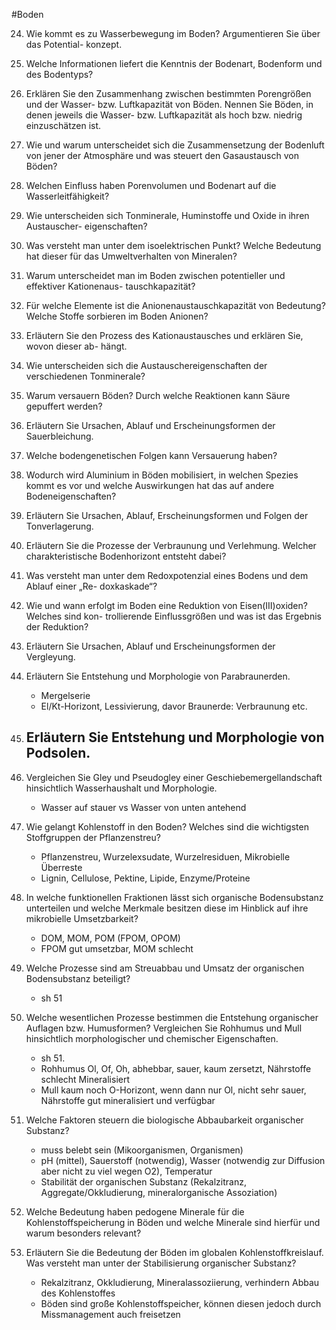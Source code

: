 #Boden 

24. Wie kommt es zu Wasserbewegung im Boden? Argumentieren Sie über das Potential-
konzept.
25. Welche Informationen liefert die Kenntnis der Bodenart, Bodenform und des Bodentyps?
26. Erklären Sie den Zusammenhang zwischen bestimmten Porengrößen und der Wasser-
bzw. Luftkapazität von Böden. Nennen Sie Böden, in denen jeweils die Wasser- bzw.
Luftkapazität als hoch bzw. niedrig einzuschätzen ist.
27. Wie und warum unterscheidet sich die Zusammensetzung der Bodenluft von jener der
Atmosphäre und was steuert den Gasaustausch von Böden?
28. Welchen Einfluss haben Porenvolumen und Bodenart auf die Wasserleitfähigkeit?
29. Wie unterscheiden sich Tonminerale, Huminstoffe und Oxide in ihren Austauscher-
eigenschaften?
30. Was versteht man unter dem isoelektrischen Punkt? Welche Bedeutung hat dieser für
das Umweltverhalten von Mineralen?
31. Warum unterscheidet man im Boden zwischen potentieller und effektiver Kationenaus-
tauschkapazität?
32. Für welche Elemente ist die Anionenaustauschkapazität von Bedeutung? Welche Stoffe
sorbieren im Boden Anionen?
33. Erläutern Sie den Prozess des Kationaustausches und erklären Sie, wovon dieser ab-
hängt.
34. Wie unterscheiden sich die Austauschereigenschaften der verschiedenen Tonminerale?
35. Warum versauern Böden? Durch welche Reaktionen kann Säure gepuffert werden?
36. Erläutern Sie Ursachen, Ablauf und Erscheinungsformen der Sauerbleichung.
37. Welche bodengenetischen Folgen kann Versauerung haben?
38. Wodurch wird Aluminium in Böden mobilisiert, in welchen Spezies kommt es vor und
welche Auswirkungen hat das auf andere Bodeneigenschaften?
39. Erläutern Sie Ursachen, Ablauf, Erscheinungsformen und Folgen der Tonverlagerung.
40. Erläutern Sie die Prozesse der Verbraunung und Verlehmung. Welcher charakteristische
Bodenhorizont entsteht dabei?
41. Was versteht man unter dem Redoxpotenzial eines Bodens und dem Ablauf einer „Re-
doxkaskade“?
42. Wie und wann erfolgt im Boden eine Reduktion von Eisen(III)oxiden? Welches sind kon-
trollierende Einflussgrößen und was ist das Ergebnis der Reduktion?
43. Erläutern Sie Ursachen, Ablauf und Erscheinungsformen der Vergleyung.

44. Erläutern Sie Entstehung und Morphologie von Parabraunerden.
	- Mergelserie
	- El/Kt-Horizont, Lessivierung, davor Braunerde: Verbraunung etc.
45. Erläutern Sie Entstehung und Morphologie von Podsolen.
	- 
46. Vergleichen Sie Gley und Pseudogley einer Geschiebemergellandschaft hinsichtlich
Wasserhaushalt und Morphologie.
	- Wasser auf stauer vs Wasser von unten antehend
47. Wie gelangt Kohlenstoff in den Boden? Welches sind die wichtigsten Stoffgruppen der
Pflanzenstreu?
	- Pflanzenstreu, Wurzelexsudate, Wurzelresiduen, Mikrobielle Überreste 
	- Lignin, Cellulose, Pektine, Lipide, Enzyme/Proteine
48. In welche funktionellen Fraktionen lässt sich organische Bodensubstanz unterteilen und
welche Merkmale besitzen diese im Hinblick auf ihre mikrobielle Umsetzbarkeit?
	- DOM, MOM, POM (FPOM, OPOM)
	- FPOM gut umsetzbar, MOM schlecht
49. Welche Prozesse sind am Streuabbau und Umsatz der organischen Bodensubstanz
beteiligt?
	- sh 51
50. Welche wesentlichen Prozesse bestimmen die Entstehung organischer Auflagen bzw.
Humusformen? Vergleichen Sie Rohhumus und Mull hinsichtlich morphologischer und
chemischer Eigenschaften.
	- sh 51.
	- Rohhumus Ol, Of, Oh, abhebbar, sauer, kaum zersetzt, Nährstoffe schlecht Mineralisiert
	- Mull kaum noch O-Horizont, wenn dann nur Ol, nicht sehr sauer, Nährstoffe gut mineralisiert und verfügbar
51. Welche Faktoren steuern die biologische Abbaubarkeit organischer Substanz?
	- muss belebt sein (Mikoorganismen, Organismen)
	- pH (mittel), Sauerstoff (notwendig), Wasser (notwendig zur Diffusion aber nicht zu viel wegen O2), Temperatur 
	- Stabilität der organischen Substanz (Rekalzitranz, Aggregate/Okkludierung, mineralorganische Assoziation)
52. Welche Bedeutung haben pedogene Minerale für die Kohlenstoffspeicherung in Böden
und welche Minerale sind hierfür und warum besonders relevant?
53. Erläutern Sie die Bedeutung der Böden im globalen Kohlenstoffkreislauf. Was versteht
man unter der Stabilisierung organischer Substanz?
	- Rekalzitranz, Okkludierung, Mineralassoziierung, verhindern Abbau des Kohlenstoffes
	- Böden sind große Kohlenstoffspeicher, können diesen jedoch durch Missmanagement auch freisetzen